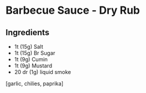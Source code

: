 # Barbecue Sauce - Dry Rub

## Ingredients
- 1t (15g) Salt
- 1t (15g) Br Sugar
- 1t (9g) Cumin
- 1t (9g) Mustard
- 20 dr (1g) liquid smoke

[garlic, chilies, paprika]

